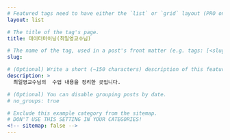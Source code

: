 ```yaml
---
# Featured tags need to have either the `list` or `grid` layout (PRO only).
layout: list

# The title of the tag's page.
title: 데이터마이닝(최일영교수님)

# The name of the tag, used in a post's front matter (e.g. tags: [<slug>]).
slug: 

# (Optional) Write a short (~150 characters) description of this featured tag.
description: >
  최일영교수님의  수업 내용을 정리한 곳입니다.

# (Optional) You can disable grouping posts by date.
# no_groups: true

# Exclude this example category from the sitemap.
# DON'T USE THIS SETTING IN YOUR CATEGORIES!
<!-- sitemap: false -->
---
```

